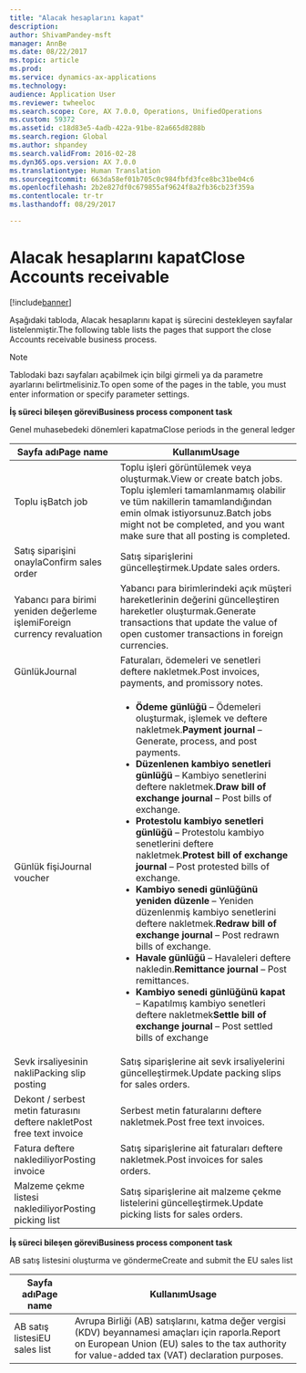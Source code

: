 ```yaml
---
title: "Alacak hesaplarını kapat"
description: 
author: ShivamPandey-msft
manager: AnnBe
ms.date: 08/22/2017
ms.topic: article
ms.prod: 
ms.service: dynamics-ax-applications
ms.technology: 
audience: Application User
ms.reviewer: twheeloc
ms.search.scope: Core, AX 7.0.0, Operations, UnifiedOperations
ms.custom: 59372
ms.assetid: c18d83e5-4adb-422a-91be-82a665d8288b
ms.search.region: Global
ms.author: shpandey
ms.search.validFrom: 2016-02-28
ms.dyn365.ops.version: AX 7.0.0
ms.translationtype: Human Translation
ms.sourcegitcommit: 663da58ef01b705c0c984fbfd3fce8bc31be04c6
ms.openlocfilehash: 2b2e827df0c679855af9624f8a2fb36cb23f359a
ms.contentlocale: tr-tr
ms.lasthandoff: 08/29/2017

---
```


# <a name="close-accounts-receivable"></a><span data-ttu-id="e1f38-102">Alacak hesaplarını kapat</span><span class="sxs-lookup"><span data-stu-id="e1f38-102">Close Accounts receivable</span></span>

[!include[banner](../includes/banner.md)]




<span data-ttu-id="e1f38-103">Aşağıdaki tabloda, Alacak hesaplarını kapat iş sürecini destekleyen sayfalar listelenmiştir.</span><span class="sxs-lookup"><span data-stu-id="e1f38-103">The following table lists the pages that support the close Accounts receivable business process.</span></span>

> [!NOTE] 
> <span data-ttu-id="e1f38-104">Tablodaki bazı sayfaları açabilmek için bilgi girmeli ya da parametre ayarlarını belirtmelisiniz.</span><span class="sxs-lookup"><span data-stu-id="e1f38-104">To open some of the pages in the table, you must enter information or specify parameter settings.</span></span>

<span data-ttu-id="e1f38-105">**İş süreci bileşen görevi**</span><span class="sxs-lookup"><span data-stu-id="e1f38-105">**Business process component task**</span></span>                   

<span data-ttu-id="e1f38-106">Genel muhasebedeki dönemleri kapatma</span><span class="sxs-lookup"><span data-stu-id="e1f38-106">Close periods in the general ledger</span></span>

| <span data-ttu-id="e1f38-107">Sayfa adı</span><span class="sxs-lookup"><span data-stu-id="e1f38-107">Page name</span></span>                            | <span data-ttu-id="e1f38-108">Kullanım</span><span class="sxs-lookup"><span data-stu-id="e1f38-108">Usage</span></span>                                                                                      |
|--------------------------------------|--------------------------------------------------------------------------------------------|
|<span data-ttu-id="e1f38-109">Toplu iş</span><span class="sxs-lookup"><span data-stu-id="e1f38-109">Batch job</span></span>                             | <span data-ttu-id="e1f38-110">Toplu işleri görüntülemek veya oluşturmak.</span><span class="sxs-lookup"><span data-stu-id="e1f38-110">View or create batch jobs.</span></span> <span data-ttu-id="e1f38-111">Toplu işlemleri tamamlanmamış olabilir ve tüm nakillerin tamamlandığından emin olmak istiyorsunuz.</span><span class="sxs-lookup"><span data-stu-id="e1f38-111">Batch jobs might not be completed, and you want make sure that all posting is completed.</span></span>                                                                                                               |
|<span data-ttu-id="e1f38-112">Satış siparişini onayla</span><span class="sxs-lookup"><span data-stu-id="e1f38-112">Confirm sales order</span></span>                   | <span data-ttu-id="e1f38-113">Satış siparişlerini güncelleştirmek.</span><span class="sxs-lookup"><span data-stu-id="e1f38-113">Update sales orders.</span></span>                                                                       |
|<span data-ttu-id="e1f38-114">Yabancı para birimi yeniden değerleme işlemi</span><span class="sxs-lookup"><span data-stu-id="e1f38-114">Foreign currency revaluation</span></span>          | <span data-ttu-id="e1f38-115">Yabancı para birimlerindeki açık müşteri hareketlerinin değerini güncelleştiren hareketler oluşturmak.</span><span class="sxs-lookup"><span data-stu-id="e1f38-115">Generate transactions that update the value of open customer transactions in foreign currencies.</span></span>                                                                                                                         |
| <span data-ttu-id="e1f38-116">Günlük</span><span class="sxs-lookup"><span data-stu-id="e1f38-116">Journal</span></span>                              | <span data-ttu-id="e1f38-117">Faturaları, ödemeleri ve senetleri deftere nakletmek.</span><span class="sxs-lookup"><span data-stu-id="e1f38-117">Post invoices, payments, and promissory notes.</span></span>                                             |
| <span data-ttu-id="e1f38-118">Günlük fişi</span><span class="sxs-lookup"><span data-stu-id="e1f38-118">Journal voucher</span></span>                      |<ul><li><span data-ttu-id="e1f38-119">**Ödeme günlüğü** – Ödemeleri oluşturmak, işlemek ve deftere nakletmek.</span><span class="sxs-lookup"><span data-stu-id="e1f38-119">**Payment journal** – Generate, process, and post payments.</span></span></li><li><span data-ttu-id="e1f38-120">**Düzenlenen kambiyo senetleri günlüğü** – Kambiyo senetlerini deftere nakletmek.</span><span class="sxs-lookup"><span data-stu-id="e1f38-120">**Draw bill of exchange journal** – Post bills of exchange.</span></span></li><li><span data-ttu-id="e1f38-121">**Protestolu kambiyo senetleri günlüğü** – Protestolu kambiyo senetlerini deftere nakletmek.</span><span class="sxs-lookup"><span data-stu-id="e1f38-121">**Protest bill of exchange journal** – Post protested bills of exchange.</span></span></li><li><span data-ttu-id="e1f38-122">**Kambiyo senedi günlüğünü yeniden düzenle** – Yeniden düzenlenmiş kambiyo senetlerini deftere nakletmek.</span><span class="sxs-lookup"><span data-stu-id="e1f38-122">**Redraw bill of exchange journal** – Post redrawn bills of exchange.</span></span></li><li><span data-ttu-id="e1f38-123">**Havale günlüğü** – Havaleleri deftere nakledin.</span><span class="sxs-lookup"><span data-stu-id="e1f38-123">**Remittance journal** – Post remittances.</span></span></li><li><span data-ttu-id="e1f38-124">**Kambiyo senedi günlüğünü kapat** – Kapatılmış kambiyo senetleri deftere nakletmek</span><span class="sxs-lookup"><span data-stu-id="e1f38-124">**Settle bill of exchange journal** – Post settled bills of exchange</span></span></li></ul>                   |
| <span data-ttu-id="e1f38-125">Sevk irsaliyesinin nakli</span><span class="sxs-lookup"><span data-stu-id="e1f38-125">Packing slip posting</span></span>                 | <span data-ttu-id="e1f38-126">Satış siparişlerine ait sevk irsaliyelerini güncelleştirmek.</span><span class="sxs-lookup"><span data-stu-id="e1f38-126">Update packing slips for sales orders.</span></span>                                                     |
| <span data-ttu-id="e1f38-127">Dekont / serbest metin faturasını deftere naklet</span><span class="sxs-lookup"><span data-stu-id="e1f38-127">Post free text invoice</span></span>               | <span data-ttu-id="e1f38-128">Serbest metin faturalarını deftere nakletmek.</span><span class="sxs-lookup"><span data-stu-id="e1f38-128">Post free text invoices.</span></span>                                                                   |
| <span data-ttu-id="e1f38-129">Fatura deftere naklediliyor</span><span class="sxs-lookup"><span data-stu-id="e1f38-129">Posting invoice</span></span>                      | <span data-ttu-id="e1f38-130">Satış siparişlerine ait faturaları deftere nakletmek.</span><span class="sxs-lookup"><span data-stu-id="e1f38-130">Post invoices for sales orders.</span></span>                                                            |
| <span data-ttu-id="e1f38-131">Malzeme çekme listesi naklediliyor</span><span class="sxs-lookup"><span data-stu-id="e1f38-131">Posting picking list</span></span>                 |<span data-ttu-id="e1f38-132">Satış siparişlerine ait malzeme çekme listelerini güncelleştirmek.</span><span class="sxs-lookup"><span data-stu-id="e1f38-132">Update picking lists for sales orders.</span></span>                                                      |

<span data-ttu-id="e1f38-133">**İş süreci bileşen görevi**</span><span class="sxs-lookup"><span data-stu-id="e1f38-133">**Business process component task**</span></span>   

<span data-ttu-id="e1f38-134">AB satış listesini oluşturma ve gönderme</span><span class="sxs-lookup"><span data-stu-id="e1f38-134">Create and submit the EU sales list</span></span>

| <span data-ttu-id="e1f38-135">Sayfa adı</span><span class="sxs-lookup"><span data-stu-id="e1f38-135">Page name</span></span>                            | <span data-ttu-id="e1f38-136">Kullanım</span><span class="sxs-lookup"><span data-stu-id="e1f38-136">Usage</span></span>                                                                                      |
|--------------------------------------|--------------------------------------------------------------------------------------------|
|<span data-ttu-id="e1f38-137">AB satış listesi</span><span class="sxs-lookup"><span data-stu-id="e1f38-137">EU sales list</span></span>                         | <span data-ttu-id="e1f38-138">Avrupa Birliği (AB) satışlarını, katma değer vergisi (KDV) beyannamesi amaçları için raporla.</span><span class="sxs-lookup"><span data-stu-id="e1f38-138">Report on European Union (EU) sales to the tax authority for value-added tax (VAT) declaration purposes.</span></span>                                                                                                                           |







